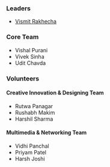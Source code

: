 ### Leaders
* [Vismit Rakhecha](mailto:vismit.rakhecha@owasp.org)

### Core Team
* Vishal Purani
* Vivek Sinha
* Udit Chavda

### Volunteers
#### Creative Innovation & Designing Team
* Rutwa Panagar
* Rushabh Makim
* Harshil Sharma
#### Multimedia & Networking Team
* Vidhi Panchal
* Priyam Patel
* Harsh Joshi

